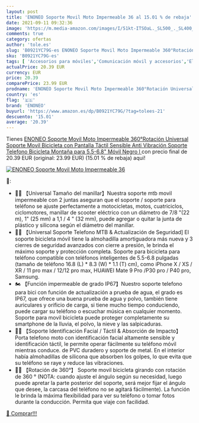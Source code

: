 ```yaml
---
layout: post
title: 'ENONEO Soporte Movil Moto Impermeable 36 al 15.01 % de rebaja'
date: 2021-09-11 09:32:36
image: 'https://m.media-amazon.com/images/I/51kt-ITSOaL._SL500_._SL400_.jpg'
comments: true
category: ofertas
author: 'tole.es'
slug: 'B0921YC79G-es ENONEO Soporte Movil Moto Impermeable 360°Rotación...'
sku: 'B0921YC79G-es'
tags: [ 'Accesorios para móviles','Comunicación móvil y accesorios','Electrónica','Electrónica para moto','Electrónica para vehículos','Soportes para moto','Soportes para móviles','bicicleta','enoneo', ]
actualPrice: 20.39 EUR
currency: EUR
price: 20.39
comparePrice: 23.99 EUR
prodname: 'ENONEO Soporte Movil Moto Impermeable 360°Rotación Universal Soporte Movil Bicicleta con Pantalla Táctil Sensible Anti Vibración Soporte Telefono Bicicleta Montaña para 5.5-6.8" Móvil  Negro l '
country: 'es'
flag: '🇪🇸'
brand: 'ENONEO'
buyurl: 'https://www.amazon.es/dp/B0921YC79G/?tag=tolees-21'
descuento: '15.01'
average: '20.39'
---
```


Tienes [ENONEO Soporte Movil Moto Impermeable 360°Rotación Universal Soporte Movil Bicicleta con Pantalla Táctil Sensible Anti Vibración Soporte Telefono Bicicleta Montaña para 5.5-6.8" Móvil  Negro l ](https://www.amazon.es/dp/B0921YC79G/?tag=tolees-21) con precio final de  20.39 EUR (original: 23.99 EUR) (15.01 %  de rebaja) aqui!

[![ENONEO Soporte Movil Moto Impermeable 36](https://m.media-amazon.com/images/I/51kt-ITSOaL._SL500_._SL400_.jpg)](https://www.amazon.es/dp/B0921YC79G/?tag=tolees-21)

🔎:

- 🚴‍♀️ 【Universal Tamaño del manillar】Nuestra soporte mtb movil impermeable con 2 juntas aseguran que el soporte / soporte para teléfono se ajuste perfectamente a motocicletas, motos, cuatriciclos, ciclomotores, manillar de scooter eléctrico con un diámetro de 7/8 "(22 m), 1" (25 mm) a 1,1 / 4 " (32 mm), puede agregar o quitar la junta de plástico y silicona según el diámetro del manillar.
- 🚴‍♀️ 【Universal Soporte Telefono MTB & Actualización de Seguridad] El soporte bicicleta móvil tiene la almohadilla amortiguadora más nueva y 3 cierres de seguridad avanzados con cierre a presión, le brinda el máximo soporte y protección completa. Soporte para bicicleta para teléfono compatible con teléfonos inteligentes de 5.5-6.8 pulgadas (tamaño de teléfono 16.8 (L) * 8.3 (W) * 1.1 (T) cm), como iPhone X / XS / XR / 11 pro max / 12/12 pro max, HUAWEI Mate 9 Pro /P30 pro / P40 pro, Samsung.
- 🏍 【Función impermeable de grado IP67】Nuestro soporte telefono para bici con función de actualización a prueba de agua, el grado es IP67, que ofrece una buena prueba de agua y polvo, también tiene auriculares y orificio de carga, si tiene mucho tiempo conduciendo, puede cargar su teléfono o escuchar música en cualquier momento. Soporte para movil bicicleta puede proteger completamente su smartphone de la lluvia, el polvo, la nieve y las salpicaduras.
- 🚴‍♀️ 【Soporte Identificación Facial / Táctil & Absorción de Impacto】Porta telefono moto con identificación facial altamente sensible y identificación táctil, le permite operar fácilmente su teléfono móvil mientras conduce. de PVC duradero y soporte de metal. En el interior había almohadillas de silicona que absorben los golpes, lo que evita que su teléfono se raye y reduce las vibraciones.
- 🚴‍♀️ 【Rotación de 360°】 Soporte movil bicicleta girando con rotación de 360 ​​° (NOTA: cuando ajuste el ángulo según su necesidad, luego puede apretar la parte posterior del soporte, será mejor fijar el ángulo que desee, la carcasa del teléfono no se agitará fácilmente). La función le brinda la máxima flexibilidad para ver su teléfono o tomar fotos durante la conducción. Permita que viaje con facilidad.

[🛒 Comprar!!!](https://www.amazon.es/dp/B0921YC79G/?tag=tolees-21)
